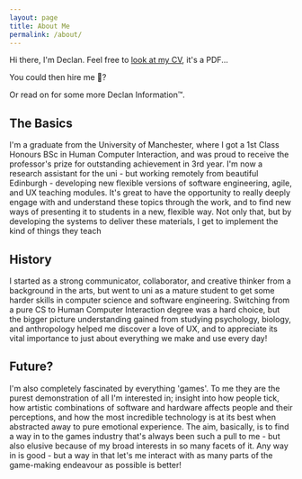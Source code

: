 ```yaml
---
layout: page
title: About Me
permalink: /about/
---
```


Hi there, I'm Declan. Feel free to [look at my CV](/assets/documents/declan_kehoe_cv.pdf), it's a PDF... 

You could then hire me 🌝?

Or read on for some more Declan Information™.

## The Basics
I'm a graduate from the University of Manchester, where I got a 1st Class Honours BSc in Human Computer Interaction, and was proud to receive the professor's prize for outstanding achievement in 3rd year. I'm now a research assistant for the uni - but working remotely from beautiful Edinburgh - developing new flexible versions of software engineering, agile, and UX teaching modules. It's great to have the opportunity to really deeply engage with and understand these topics through the work, and to find new ways of presenting it to students in a new, flexible way. Not only that, but by developing the systems to deliver these materials, I get to implement the kind of things they teach

## History
I started as a strong communicator, collaborator, and creative thinker from a background in the arts, but went to uni as a mature student to get some harder skills in computer science and software engineering. Switching from a pure CS to Human Computer Interaction degree was a hard choice, but the bigger picture understanding gained from studying psychology, biology, and anthropology helped me discover a love of UX, and to appreciate its vital importance to just about everything we make and use every day!

## Future?
I'm also completely fascinated by everything 'games'. To me they are the purest demonstration of all I'm interested in; insight into how people tick, how artistic combinations of software and hardware affects people and their perceptions, and how the most incredible technology is at its best when abstracted away to pure emotional experience. The aim, basically, is to find a way in to the games industry that's always been such a pull to me - but also elusive because of my broad interests in so many facets of it. Any way in is good - but a way in that let's me interact with as many parts of the game-making endeavour as possible is better!
